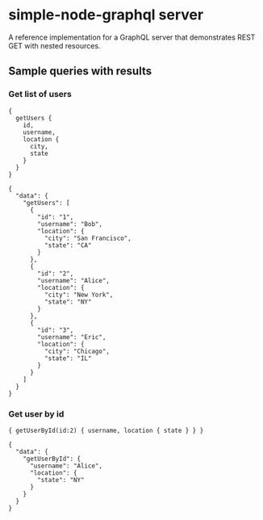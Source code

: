 # simple-node-graphql server

A reference implementation for a GraphQL server that demonstrates REST GET with nested resources.

## Sample queries with results

### Get list of users

```
{
  getUsers {
    id,
    username,
    location {
      city,
      state
    }
  }
}
```

```
{
  "data": {
    "getUsers": [
      {
        "id": "1",
        "username": "Bob",
        "location": {
          "city": "San Francisco",
          "state": "CA"
        }
      },
      {
        "id": "2",
        "username": "Alice",
        "location": {
          "city": "New York",
          "state": "NY"
        }
      },
      {
        "id": "3",
        "username": "Eric",
        "location": {
          "city": "Chicago",
          "state": "IL"
        }
      }
    ]
  }
}
```

### Get user by id

```
{ getUserById(id:2) { username, location { state } } }
```

```
{
  "data": {
    "getUserById": {
      "username": "Alice",
      "location": {
        "state": "NY"
      }
    }
  }
}
```

